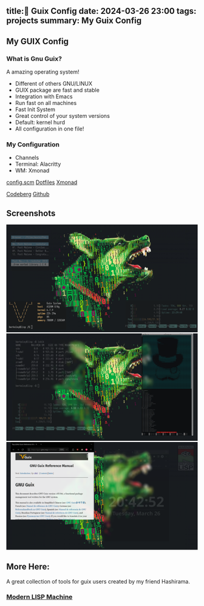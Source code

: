 title:🐇 Guix Config
date: 2024-03-26 23:00
tags: projects
summary: My Guix Config
---
My GUIX Config
---
### What is Gnu Guix?
A amazing operating system! 
- Different of others GNU/LINUX
- GUIX package are fast and stable
- Integration with Emacs
- Run fast on all machines
- Fast Init System
- Great control of your system versions
- Default: kernel hurd
- All configuration in one file!

### My Configuration
- Channels
- Terminal: Alacritty
- WM: Xmonad

[config.scm](/download/config.scm)
[Dotfiles](/download/config.7z)
[Xmonad](/download/xmonad.7z)

[Codeberg](https://codeberg.org/berkeley/guix-config)
[Github](https://github.com/cristiancmoises/guix-config)

## Screenshots
![guix](/images/guix.png)
![guix1](/images/guix1.png)
![guix2](/images/guix2.png)

## More Here:
A great collection of tools for guix users
created by my friend Hashirama.

### [Modern LISP Machine](https://codeberg.org/hashirama/modern_lisp-machine)

